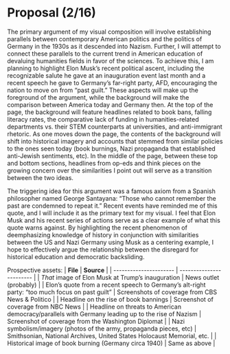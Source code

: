# Proposal (2/16)

The primary argument of my visual composition will involve establishing parallels between contemporary American politics and the politics of Germany in the 1930s as it descended into Nazism. Further, I will attempt to connect these parallels to the current trend in American education of devaluing humanities fields in favor of the sciences. To achieve this, I am planning to highlight Elon Musk’s recent political ascent, including the recognizable salute he gave at an inauguration event last month and a recent speech he gave to Germany’s far-right party, AFD, encouraging the nation to move on from “past guilt.” These aspects will make up the foreground of the argument, while the background will make the comparison between America today and Germany then. At the top of the page, the background will feature headlines related to book bans, falling literacy rates, the comparative lack of funding in humanities-related departments vs. their STEM counterparts at universities, and anti-immigrant rhetoric. As one moves down the page, the contents of the background will shift into historical imagery and accounts that stemmed from similar policies to the ones seen today (book burnings, Nazi propaganda that established anti-Jewish sentiments, etc). In the middle of the page, between these top and bottom sections, headlines from op-eds and think pieces on the growing concern over the similarities I point out will serve as a transition between the two ideas. 

The triggering idea for this argument was a famous axiom from a Spanish philosopher named George Santayana: “Those who cannot remember the past are condemned to repeat it.” Recent events have reminded me of this quote, and I will include it as the primary text for my visual. I feel that Elon Musk and his recent series of actions serve as a clear example of what this quote warns against. By highlighting the recent phenomenon of deemphasizing knowledge of history in conjunction with similarities between the US and Nazi Germany using Musk as a centering example, I hope to effectively argue the relationship between the disregard for historical education and democratic backsliding. 

Prospective assets: 
| **File** | **Source** |
| ---------------------- | ------------------------ |
| *That* image of Elon Musk at Trump’s inauguration | News outlet (probably) |
| Elon’s quote from a recent speech to Germany’s alt-right party: “too much focus on past guilt” | Screenshots of coverage from CBS News & Politico |
| Headline on the rise of book bannings | Screenshot of coverage from NBC News |
| Headline on threats to American democracy/parallels with Germany leading up to the rise of Nazism | Screenshot of coverage from the Washington Diplomat | 
| Nazi symbolism/imagery (photos of the army, propaganda pieces, etc) | Smithsonian, National Archives, United States Holocaust Memorial, etc. | 
| Historical image of book burning (Germany circa 1940) | Same as above | 

